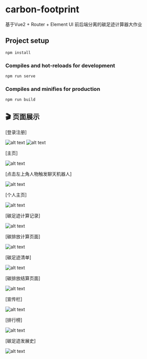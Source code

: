 # carbon-footprint
基于Vue2 + Router + Element UI 前后端分离的碳足迹计算器大作业

## Project setup
```
npm install
```

### Compiles and hot-reloads for development
```
npm run serve
```

### Compiles and minifies for production
```
npm run build
```

## 🎬 页面展示
[登录注册]

![alt text](showImg/login.png)
![alt text](showImg/register.png)

[主页]

![alt text](showImg/index.png)

[点击左上角人物触发聊天机器人]

![alt text](showImg/chat.png)

[个人主页]

![alt text](showImg/personal.png)

[碳足迹计算记录]

![alt text](showImg/record.png)

[碳排放计算页面]

![alt text](showImg/count.png)

[碳足迹清单]

![alt text](showImg/list.png)

[碳排放结算页面]

![alt text](showImg/result.png)

[宣传栏]

![alt text](showImg/xuan.png)

[排行榜]

![alt text](showImg/rank.png)

[碳足迹发展史]

![alt text](showImg/history.png)






